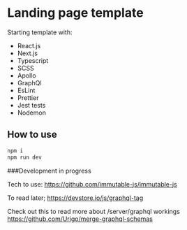 # Landing page template

Starting template with:

- React.js
- Next.js
- Typescript
- SCSS
- Apollo
- GraphQl
- EsLint
- Prettier
- Jest tests
- Nodemon

## How to use

```javascript
npm i
npm run dev
```

###Development in progress

Tech to use:
https://github.com/immutable-js/immutable-js

To read later;
https://devstore.io/js/graphql-tag

Check out this to read more about /server/graphql workings
https://github.com/Urigo/merge-graphql-schemas
